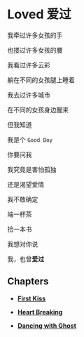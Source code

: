 # Loved 爱过

我牵过许多女孩的手

也搂过许多女孩的腰

我看过许多云彩

躺在不同的女孩腿上睡着

我去过许多城市

在不同的女孩身边醒来

但我知道

我是个 `Good Boy`


你要问我 

我究竟是害怕孤独

还是渴望爱情

我不敢确定


端一杯茶 

拾一本书


我想对你说 

我，也曾**爱过**



## Chapters 

- [**First Kiss**](./what-is-love-1.md)

- [**Heart Breaking**](./what-is-love-2.md)

- [**Dancing with Ghost**](./what-is-love-3.md)